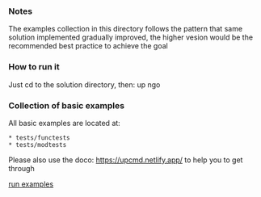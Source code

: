 ### Notes

The examples collection in this directory follows the pattern that same solution implemented gradually improved, the higher vesion would be the recommended best practice to achieve the goal

### How to run it

Just cd to the solution directory, then: up ngo

### Collection of basic examples

All basic examples are located at: 

    * tests/functests
    * tests/modtests

Please also use the doco: https://upcmd.netlify.app/ to help you to get through

[run examples](https://upcmd.netlify.app/quick-start/run_examples/)